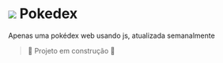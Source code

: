 # <img src="https://raw.githubusercontent.com/PokeAPI/sprites/master/sprites/pokemon/versions/generation-viii/icons/644.png" > Pokedex
Apenas uma pokédex web usando js, atualizada semanalmente 
> :construction: Projeto em construção :construction:
> 